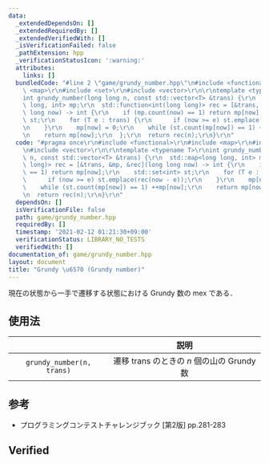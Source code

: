 ```yaml
---
data:
  _extendedDependsOn: []
  _extendedRequiredBy: []
  _extendedVerifiedWith: []
  _isVerificationFailed: false
  _pathExtension: hpp
  _verificationStatusIcon: ':warning:'
  attributes:
    links: []
  bundledCode: "#line 2 \"game/grundy_number.hpp\"\n#include <functional>\r\n#include\
    \ <map>\r\n#include <set>\r\n#include <vector>\r\n\r\ntemplate <typename T>\r\n\
    int grundy_number(long long n, const std::vector<T> &trans) {\r\n  std::map<long\
    \ long, int> mp;\r\n  std::function<int(long long)> rec = [&trans, &mp, &rec](long\
    \ long now) -> int {\r\n    if (mp.count(now) == 1) return mp[now];\r\n    std::set<int>\
    \ st;\r\n    for (T e : trans) {\r\n      if (now >= e) st.emplace(rec(now - e));\r\
    \n    }\r\n    mp[now] = 0;\r\n    while (st.count(mp[now]) == 1) ++mp[now];\r\
    \n    return mp[now];\r\n  };\r\n  return rec(n);\r\n}\r\n"
  code: "#pragma once\r\n#include <functional>\r\n#include <map>\r\n#include <set>\r\
    \n#include <vector>\r\n\r\ntemplate <typename T>\r\nint grundy_number(long long\
    \ n, const std::vector<T> &trans) {\r\n  std::map<long long, int> mp;\r\n  std::function<int(long\
    \ long)> rec = [&trans, &mp, &rec](long long now) -> int {\r\n    if (mp.count(now)\
    \ == 1) return mp[now];\r\n    std::set<int> st;\r\n    for (T e : trans) {\r\n\
    \      if (now >= e) st.emplace(rec(now - e));\r\n    }\r\n    mp[now] = 0;\r\n\
    \    while (st.count(mp[now]) == 1) ++mp[now];\r\n    return mp[now];\r\n  };\r\
    \n  return rec(n);\r\n}\r\n"
  dependsOn: []
  isVerificationFile: false
  path: game/grundy_number.hpp
  requiredBy: []
  timestamp: '2021-02-12 01:21:30+09:00'
  verificationStatus: LIBRARY_NO_TESTS
  verifiedWith: []
documentation_of: game/grundy_number.hpp
layout: document
title: "Grundy \u6570 (Grundy number)"
---
```


現在の状態から一手で遷移する状態における Grundy 数の mex である．


## 使用法

||説明|
|:--:|:--:|
|`grundy_number(n, trans)`|遷移 $\mathrm{trans}$ のときの $n$ 個の山の Grundy 数|


## 参考

- プログラミングコンテストチャレンジブック \[第2版\] pp.281-283


## Verified
